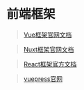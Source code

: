 # 前端框架

> [Vue框架官网文档](https://cn.vuejs.org/v2/guide/)

> [Nuxt框架官网文档](https://www.nuxtjs.cn/)

> [React框架官方文档](https://react.docschina.org/)

> [vuepress官网](https://vuepress.vuejs.org/zh/)